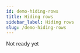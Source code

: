 ```yaml
---
id: demo-hiding-rows
title: Hiding rows
sidebar_label: Hiding rows
slug: /demo-hiding-rows
---
```


Not ready yet
